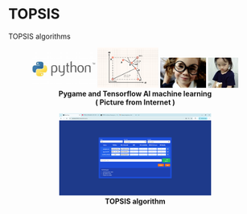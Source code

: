 # TOPSIS
TOPSIS algorithms

<p align="center" width="100%">
    <img width="25%" src="https://github.com/jkaewprateep/TOPSIS/blob/main/Python.jpg">
    <img width="24%" src="https://github.com/jkaewprateep/TOPSIS/blob/main/download.png">
    <img width="18%" src="https://github.com/jkaewprateep/TOPSIS/blob/main/image10.jpg">
    <img width="12%" src="https://github.com/jkaewprateep/TOPSIS/blob/main/image6.jpg"> </br>
    <b> Pygame and Tensorflow AI machine learning </b> </br>
    <b> ( Picture from Internet ) </b> </br>
</p>


<p align="center" width="100%">
    <img width="60%" src="https://github.com/jkaewprateep/TOPSIS/blob/main/Screenshot%202025-06-18%20153423.png"></br>
    <b> TOPSIS algorithm </b> </br>
</p>
